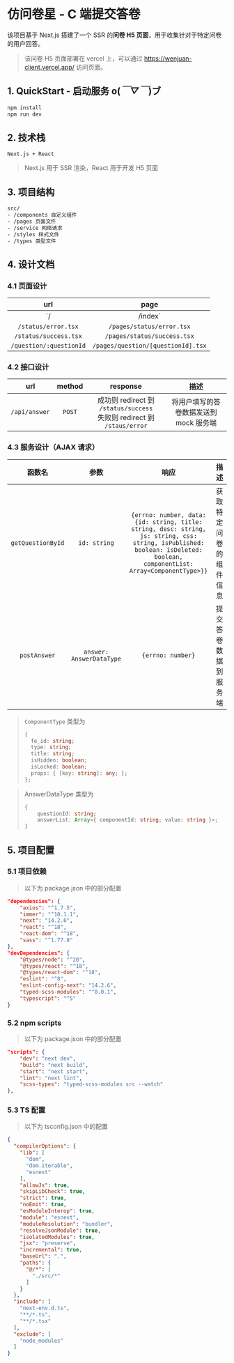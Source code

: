 # 仿问卷星 - C 端提交答卷

该项目基于 Next.js 搭建了一个 SSR 的**问卷 H5 页面**，用于收集针对于特定问卷的用户回答。

> 该问卷 H5 页面部署在 vercel 上，可以通过 https://wenjuan-client.vercel.app/ 访问页面。

## 1. QuickStart - 启动服务 o(*￣▽￣*)ブ

```bash
npm install
npm run dev
```

## 2. 技术栈

```
Next.js + React
```

> Next.js 用于 SSR 渲染，React 用于开发 H5 页面

## 3. 项目结构

```bash
src/
- /components 自定义组件
- /pages 页面文件
- /service 网络请求
- /styles 样式文件
- /types 类型文件
```

## 4. 设计文档

### 4.1 页面设计

|           url           |                page                |
| :---------------------: | :--------------------------------: |
|      `/ | /index`       |         `/pages/index.tsx`         |
|   `/status/error.tsx`   |     `/pages/status/error.tsx`      |
|  `/status/success.tsx`  |    `/pages/status/success.tsx`     |
| `/question/:questionId` | `/pages/question/[questionId].tsx` |

### 4.2 接口设计

|      url      | method |                           response                           |                  描述                  |
| :-----------: | :----: | :----------------------------------------------------------: | :------------------------------------: |
| `/api/answer` | `POST` | 成功则 redirect 到 `/status/success`<br />失败则 redirect 到 `/staus/error` | 将用户填写的答卷数据发送到 mock 服务端 |

### 4.3 服务设计（AJAX 请求）

|      函数名       |           参数           |                             响应                             |          描述          |
| :---------------: | :----------------------: | :----------------------------------------------------------: | :--------------------: |
| `getQuestionById` |       `id: string`       | `{errno: number, data: {id: string, title: string, desc: string, js: string, css: string, isPublished: boolean: isDeleted: boolean, componentList: Array<ComponentType>}}` | 获取特定问卷的组件信息 |
|   `postAnswer`    | `answer: AnswerDataType` |                      `{errno: number}`                       |  提交答卷数据到服务端  |

> `ComponentType` 类型为
>
> ```ts
> {
>   fe_id: string;
>   type: string;
>   title: string;
>   isHidden: boolean;
>   isLocked: boolean;
>   props: { [key: string]: any; };
> };
> ```

> AnswerDataType 类型为
>
> ```ts
> {
>     questionId: string;
>     answerList: Array<{ componentId: string; value: string }>;
> }
> ```

## 5. 项目配置

### 5.1 项目依赖

> 以下为 package.json 中的部分配置

```json
"dependencies": {
    "axios": "^1.7.5",
    "immer": "^10.1.1",
    "next": "14.2.6",
    "react": "^18",
    "react-dom": "^18",
    "sass": "^1.77.8"
},
"devDependencies": {
    "@types/node": "^20",
    "@types/react": "^18",
    "@types/react-dom": "^18",
    "eslint": "^8",
    "eslint-config-next": "14.2.6",
    "typed-scss-modules": "^8.0.1",
    "typescript": "^5"
}
```

### 5.2 npm scripts

> 以下为 package.json 中的部分配置

```json
"scripts": {
    "dev": "next dev",
    "build": "next build",
    "start": "next start",
    "lint": "next lint",
    "scss-types": "typed-scss-modules src --watch"
},
```

### 5.3 TS 配置

> 以下为 tsconfig.json 中的配置

```json
{
  "compilerOptions": {
    "lib": [
      "dom",
      "dom.iterable",
      "esnext"
    ],
    "allowJs": true,
    "skipLibCheck": true,
    "strict": true,
    "noEmit": true,
    "esModuleInterop": true,
    "module": "esnext",
    "moduleResolution": "bundler",
    "resolveJsonModule": true,
    "isolatedModules": true,
    "jsx": "preserve",
    "incremental": true,
    "baseUrl": ".",
    "paths": {
      "@/*": [
        "./src/*"
      ]
    }
  },
  "include": [
    "next-env.d.ts",
    "**/*.ts",
    "**/*.tsx"
  ],
  "exclude": [
    "node_modules"
  ]
}
```

